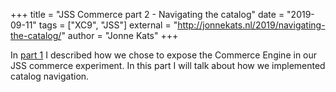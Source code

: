 +++
title = "JSS Commerce part 2 - Navigating the catalog"
date = "2019-09-11"
tags = ["XC9", "JSS"]
external = "http://jonnekats.nl/2019/navigating-the-catalog/"
author = "Jonne Kats"
+++

In [part 1](http://jonnekats.nl/exposing-the-commerce-engine) I described how we chose to expose the Commerce Engine in our JSS commerce experiment. In this part I will talk about how we implemented catalog navigation.
<!--more-->
